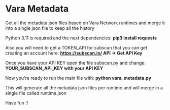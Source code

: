 # Vara Metadata

Get all the metadata json files based on Vara Network runtimes and merge it into a single json file to keep all the history


Python 3.11 is required and the next dependencies:
**pip3 install requests**

Also you will need to get a TOKEN_API for subscan that you can get creating an account here:
**https://subscan.io/ 
API -> Get API Key**

Once you have your API KEY open the file subscan.py and change:
**YOUR_SUBSCAN_API_KEY with your API KEY**

Now you're ready to run the main file with:
**python vara_metadata.py**


This will generate all the metadata json files per runtime and will merge in a single file called runtime.json

Have fun !!
